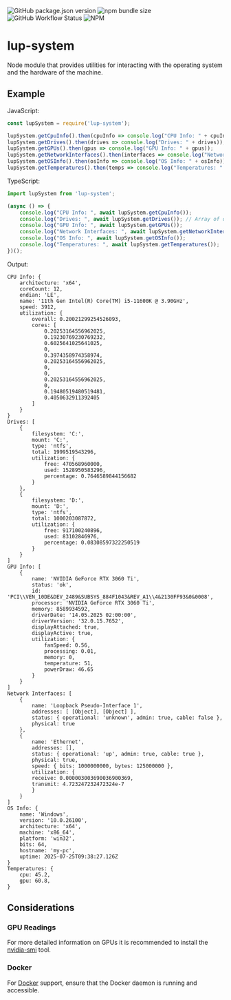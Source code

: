 ![GitHub package.json version](https://img.shields.io/github/package-json/v/LupCode/node-lup-system)
![npm bundle size](https://img.shields.io/bundlephobia/min/lup-system)
![GitHub Workflow Status](https://img.shields.io/github/actions/workflow/status/LupCode/node-lup-system/on-push.yml?branch=main)
![NPM](https://img.shields.io/npm/l/lup-system)

# lup-system
Node module that provides utilities for interacting with the operating system and the hardware of the machine. 

## Example

JavaScript:
```javascript
const lupSystem = require('lup-system');

lupSystem.getCpuInfo().then(cpuInfo => console.log("CPU Info: " + cpuInfo));
lupSystem.getDrives().then(drives => console.log("Drives: " + drives)); // Array of drive objects
lupSystem.getGPUs().then(gpus => console.log("GPU Info: " + gpus));
lupSystem.getNetworkInterfaces().then(interfaces => console.log("Network Interfaces: " + interfaces));
lupSystem.getOSInfo().then(osInfo => console.log("OS Info: " + osInfo));
lupSystem.getTemperatures().then(temps => console.log("Temperatures: " + temps));
```

TypeScript:
```typescript
import lupSystem from 'lup-system';

(async () => {
    console.log("CPU Info: ", await lupSystem.getCpuInfo());
    console.log("Drives: ", await lupSystem.getDrives()); // Array of drive objects
    console.log("GPU Info: ", await lupSystem.getGPUs());
    console.log("Network Interfaces: ", await lupSystem.getNetworkInterfaces());
    console.log("OS Info: ", await lupSystem.getOSInfo());
    console.log("Temperatures: ", await lupSystem.getTemperatures());
})();
```

Output:
```
CPU Info: {
    architecture: 'x64',
    coreCount: 12,
    endian: 'LE',
    name: '11th Gen Intel(R) Core(TM) i5-11600K @ 3.90GHz',
    speed: 3912,
    utilization: {
        overall: 0.20021299254526093,
        cores: [
            0.20253164556962025,
            0.19230769230769232,
            0.6025641025641025,
            0,
            0.3974358974358974,
            0.20253164556962025,
            0,
            0,
            0.20253164556962025,
            0,
            0.19480519480519481,
            0.4050632911392405
        ]
    }
}
Drives: [
    {
        filesystem: 'C:',
        mount: 'C:',
        type: 'ntfs',
        total: 1999519543296,
        utilization: {
            free: 470568960000,
            used: 1528950583296,
            percentage: 0.7646589844156682
        }
    },
    {
        filesystem: 'D:',
        mount: 'D:',
        type: 'ntfs',
        total: 1000203087872,
        utilization: {
            free: 917100240896,
            used: 83102846976,
            percentage: 0.08308597322250519
        }
    }
]
GPU Info: [
    {
        name: 'NVIDIA GeForce RTX 3060 Ti',
        status: 'ok',
        id: 'PCI\\VEN_10DE&DEV_2489&SUBSYS_884F1043&REV_A1\\4&2130FF93&0&0008',
        processor: 'NVIDIA GeForce RTX 3060 Ti',
        memory: 8589934592,
        driverDate: '14.05.2025 02:00:00',
        driverVersion: '32.0.15.7652',
        displayAttached: true,
        displayActive: true,
        utilization: {
            fanSpeed: 0.56,
            processing: 0.01,
            memory: 0,
            temperature: 51,
            powerDraw: 46.65
        }
    }
]
Network Interfaces: [
    {
        name: 'Loopback Pseudo-Interface 1',
        addresses: [ [Object], [Object] ],
        status: { operational: 'unknown', admin: true, cable: false },
        physical: true
    },
    {
        name: 'Ethernet',
        addresses: [],
        status: { operational: 'up', admin: true, cable: true },
        physical: true,
        speed: { bits: 1000000000, bytes: 125000000 },
        utilization: {
        receive: 0.000003003690036900369,
        transmit: 4.723247232472324e-7
        }
    }
]
OS Info: {
    name: 'Windows',
    version: '10.0.26100',
    architecture: 'x64',
    machine: 'x86_64',
    platform: 'win32',
    bits: 64,
    hostname: 'my-pc',
    uptime: 2025-07-25T09:38:27.126Z
}
Temperatures: {
    cpu: 45.2,
    gpu: 60.8,
}
```


## Considerations

### GPU Readings
For more detailed information on GPUs it is recommended to 
install the [nvidia-smi](https://developer.nvidia.com/nvidia-system-management-interface) tool.

### Docker
For [Docker](https://www.docker.com/) support, ensure that the Docker daemon is running and accessible.